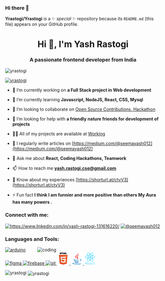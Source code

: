 ### Hi there 👋


**Yrastogi/Yrastogi** is a ✨ _special_ ✨ repository because its `README.md` (this file) appears on your GitHub profile.
<h1 align="center">Hi 👋, I'm Yash Rastogi</h1>
<h3 align="center">A passionate frontend developer from India</h3>

<p align="left"> <img src="https://komarev.com/ghpvc/?username=yrastogi&label=Profile%20views&color=0e75b6&style=flat" alt="yrastogi" /> </p>

<p align="left"> <a href="https://github.com/ryo-ma/github-profile-trophy"><img src="https://github-profile-trophy.vercel.app/?username=yrastogi" alt="yrastogi" /></a> </p>

- 🔭 I’m currently working on **a Full Stack project in Web development**

- 🌱 I’m currently learning **Javascript, NodeJS, React, CSS, Mysql**

- 👯 I’m looking to collaborate on [Open Source Contributions, Hackathon](https://www.linkedin.com/posts/yash-rastogi-131616220_hey-connections-hello-activity-7037810183850332160--Yny?utm_source=share&utm_medium=member_desktop)

- 🤝 I’m looking for help with **a friendly nature friends for development of projects**

- 👨‍💻 All of my projects are available at [Working](Working)

- 📝 I regularly write articles on [https://medium.com/@seemayash012](https://medium.com/@seemayash012)

- 💬 Ask me about **React, Coding Hackathons, Teamwork**

- 📫 How to reach me **yash.rastogi.cse@gmail.com**

- 📄 Know about my experiences [https://shorturl.at/ctvV3](https://shorturl.at/ctvV3)

- ⚡ Fun fact **I think I am funnier and more positive than others My Aura has many powers .**

<h3 align="left">Connect with me:</h3>
<p align="left">
<a href="https://linkedin.com/in/https://www.linkedin.com/in/yash-rastogi-131616220/" target="blank"><img align="center" src="https://raw.githubusercontent.com/rahuldkjain/github-profile-readme-generator/master/src/images/icons/Social/linked-in-alt.svg" alt="https://www.linkedin.com/in/yash-rastogi-131616220/" height="30" width="40" /></a>
<a href="https://medium.com/@seemayash012" target="blank"><img align="center" src="https://raw.githubusercontent.com/rahuldkjain/github-profile-readme-generator/master/src/images/icons/Social/medium.svg" alt="@seemayash012" height="30" width="40" /></a>
</p>

<h3 align="left">Languages and Tools:</h3>
<img align="right" alt=coding width="400" src="https://miro.medium.com/v2/resize:fit:679/1*VMmvImch6VU5pc2VktY1uw.gif"
<p align="left"> <a href="https://www.arduino.cc/" target="_blank" rel="noreferrer"> <img src="https://cdn.worldvectorlogo.com/logos/arduino-1.svg" alt="arduino" width="40" height="40"/> </a> <a href="https://www.figma.com/" target="_blank" rel="noreferrer"> <img src="https://www.vectorlogo.zone/logos/figma/figma-icon.svg" alt="figma" width="40" height="40"/> </a> <a href="https://firebase.google.com/" target="_blank" rel="noreferrer"> <img src="https://www.vectorlogo.zone/logos/firebase/firebase-icon.svg" alt="firebase" width="40" height="40"/> </a> <a href="https://git-scm.com/" target="_blank" rel="noreferrer"> <img src="https://www.vectorlogo.zone/logos/git-scm/git-scm-icon.svg" alt="git" width="40" height="40"/> </a> <a href="https://www.w3.org/html/" target="_blank" rel="noreferrer"> <img src="https://raw.githubusercontent.com/devicons/devicon/master/icons/html5/html5-original-wordmark.svg" alt="html5" width="40" height="40"/> </a> <a href="https://www.java.com" target="_blank" rel="noreferrer"> <img src="https://raw.githubusercontent.com/devicons/devicon/master/icons/java/java-original.svg" alt="java" width="40" height="40"/> </a> <a href="https://reactjs.org/" target="_blank" rel="noreferrer"> <img src="https://raw.githubusercontent.com/devicons/devicon/master/icons/react/react-original-wordmark.svg" alt="react" width="40" height="40"/> </a> </p>

<p><img align="left" src="https://github-readme-stats.vercel.app/api/top-langs?username=yrastogi&show_icons=true&locale=en&layout=compact" alt="yrastogi" /></p>

<p>&nbsp;<img align="center" src="https://github-readme-stats.vercel.app/api?username=yrastogi&show_icons=true&locale=en" alt="yrastogi" /></p>




